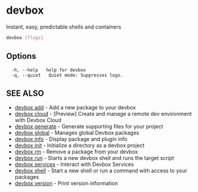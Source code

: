 # devbox 

Instant, easy, predictable shells and containers

```bash
devbox [flags]
```

## Options

```text
  -h, --help   help for devbox
  -q, --quiet   Quiet mode: Suppresses logs.
```

## SEE ALSO

* [devbox add](./devbox_add.md)	 - Add a new package to your devbox
* [devbox cloud](./devbox_cloud.md) - [Preview] Create and manage a remote dev environment with Devbox Cloud
* [devbox generate](devbox_generate.md)  - Generate supporting files for your project
* [devbox global](./devbox_global.md)	 - Manages global Devbox packages
* [devbox info](devbox_info.md)  - Display package and plugin info
* [devbox init](./devbox_init.md)	 - Initialize a directory as a devbox project
* [devbox rm](./devbox_rm.md)	 - Remove a package from your devbox
* [devbox run](devbox_run.md)	 - Starts a new devbox shell and runs the target script
* [devbox services](devbox_services.md)  - Interact with Devbox Services
* [devbox shell](./devbox_shell.md)	 - Start a new shell or run a command with access to your packages
* [devbox version](./devbox_version.md)	 - Print version information

